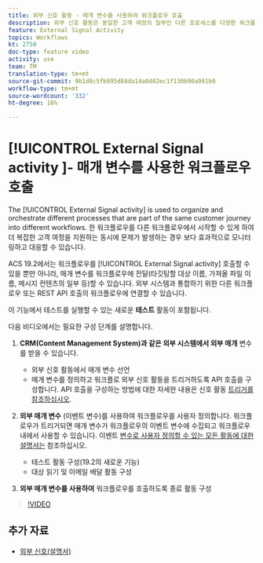 ```yaml
---
title: 외부 신호 활동 - 매개 변수를 사용하여 워크플로우 호출
description: 외부 신호 활동은 동일한 고객 여정의 일부인 다른 프로세스를 다양한 워크플로우로 구성하고 조정하는 데 사용됩니다. 한 워크플로우를 다른 워크플로우에서 시작할 수 있게 하여 더 복잡한 고객 여정을 지원하는 동시에 문제가 발생하는 경우 보다 효과적으로 모니터링하고 대응할 수 있습니다.
feature: External Signal Activity
topics: Workflows
kt: 2750
doc-type: feature video
activity: use
team: TM
translation-type: tm+mt
source-git-commit: 9b1d8c5fb895d84da14a0402ec1f130b90a991b0
workflow-type: tm+mt
source-wordcount: '332'
ht-degree: 16%

---
```



# [!UICONTROL External Signal activity ]- 매개 변수를 사용한 워크플로우 호출

The [!UICONTROL External Signal activity] is used to organize and orchestrate different processes that are part of the same customer journey into different workflows. 한 워크플로우를 다른 워크플로우에서 시작할 수 있게 하여 더 복잡한 고객 여정을 지원하는 동시에 문제가 발생하는 경우 보다 효과적으로 모니터링하고 대응할 수 있습니다.

ACS 19.2에서는 워크플로우를 [!UICONTROL External Signal activity] 호출할 수 있을 뿐만 아니라, 매개 변수를 워크플로우에 전달(타깃팅할 대상 이름, 가져올 파일 이름, 메시지 컨텐츠의 일부 등)할 수 있습니다. 외부 시스템과 통합하기 위한 다른 워크플로우 또는 REST API 호출의 워크플로우에 연결할 수 있습니다.

이 기능에서 테스트를 실행할 수 있는 새로운 **테스트** 활동이 포함됩니다.

다음 비디오에서는 필요한 구성 단계를 설명합니다.

1. **CRM(Content Management System)과 같은 외부 시스템에서 외부 매개** 변수를 받을 수 있습니다.
   * 외부 신호 활동에서 매개 변수 선언
   * 매개 변수를 정의하고 워크플로 외부 신호 활동을 트리거하도록 API 호출을 구성합니다. API 호출을 구성하는 방법에 대한 자세한 내용은 신호 활동 [트리거를 참조하십시오](https://docs.campaign.adobe.com/doc/standard/en/api/ACS_API.html#triggering-a-signal-activity).

1. **외부 매개 변수** (이벤트 변수)를 사용하여 워크플로우를 사용자 정의합니다.
워크플로우가 트리거되면 매개 변수가 워크플로우의 이벤트 변수에 수집되고 워크플로우 내에서 사용할 수 있습니다. 이벤트 [변수로 사용자 정의할 수 있는 모든 활동에 대한 설명서는](https://helpx.adobe.com/campaign/standard/automating/using/calling-a-workflow-with-external-parameters.html) 참조하십시오.

   * 테스트 활동 구성(19.2의 새로운 기능)
   * 대상 읽기 및 이메일 배달 활동 구성

1. **외부 매개 변수를 사용하여** 워크플로우를 호출하도록 종료 활동 구성

>[!VIDEO](https://video.tv.adobe.com/v/27249/?quality=12)

## 추가 자료

* [외부 신호(설명서)](https://docs.adobe.com/content/help/en/campaign-standard/using/managing-processes-and-data/data-management-activities/external-api.html)
